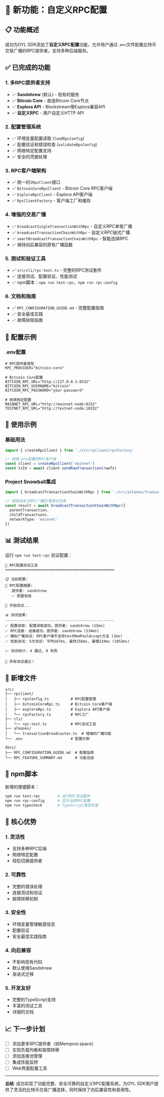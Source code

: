 # 🚀 新功能：自定义RPC配置

## 📋 功能概述

成功为OYL SDK添加了**自定义RPC配置**功能，允许用户通过`.env`文件配置比特币交易广播的RPC提供者，支持多种后端服务。

## ✅ 已完成的功能

### 1. **多RPC提供者支持**
- ✅ **Sandshrew** (默认) - 现有的服务
- ✅ **Bitcoin Core** - 直连Bitcoin Core节点 
- ✅ **Esplora API** - Blockstream等Esplora兼容API
- ✅ **自定义RPC** - 用户自定义HTTP API

### 2. **配置管理系统**
- ✅ 环境变量配置读取 (`loadRpcConfig`)
- ✅ 配置验证和错误检查 (`validateRpcConfig`)
- ✅ 网络特定配置支持
- ✅ 安全的凭据处理

### 3. **RPC客户端架构**
- ✅ 统一的`IRpcClient`接口
- ✅ `BitcoinCoreRpcClient` - Bitcoin Core RPC客户端
- ✅ `EsploraRpcClient` - Esplora API客户端
- ✅ `RpcClientFactory` - 客户端工厂和缓存

### 4. **增强的交易广播**
- ✅ `broadcastSingleTransactionWithRpc` - 自定义RPC单笔广播
- ✅ `broadcastTransactionChainWithRpc` - 自定义RPC链式广播
- ✅ `smartBroadcastTransactionChainWithRpc` - 智能选择RPC
- ✅ 保持向后兼容的原有广播函数

### 5. **测试和验证工具**
- ✅ `src/cli/rpc-test.ts` - 完整的RPC测试套件
- ✅ 连接测试、配置验证、性能测试
- ✅ npm脚本：`npm run test-rpc`、`npm run rpc-config`

### 6. **文档和指南**
- ✅ `RPC_CONFIGURATION_GUIDE.md` - 完整配置指南
- ✅ 安全最佳实践
- ✅ 故障排除指南

## 🔧 配置示例

### .env配置
```env
# RPC提供者类型
RPC_PROVIDER="bitcoin-core"

# Bitcoin Core配置
BITCOIN_RPC_URL="http://127.0.0.1:8332"
BITCOIN_RPC_USERNAME="bitcoin"
BITCOIN_RPC_PASSWORD="your-password"

# 网络特定配置
MAINNET_RPC_URL="http://mainnet-node:8332"
TESTNET_RPC_URL="http://testnet-node:18332"
```

## 🎯 使用示例

### 基础用法
```typescript
import { createRpcClient } from './src/rpclient/rpcFactory'

// 使用.env配置的RPC客户端
const client = createRpcClient('mainnet')
const txId = await client.sendRawTransaction(rawTx)
```

### Project Snowball集成
```typescript
import { broadcastTransactionChainWithRpc } from './src/alkanes/transactionBroadcaster'

// 使用自定义RPC广播25笔链式交易
const result = await broadcastTransactionChainWithRpc({
  parentTransaction,
  childTransactions,
  networkType: 'mainnet'
})
```

## 📊 测试结果

运行 `npm run test-rpc` 验证配置：

```
🔧 RPC配置测试工具
==================================================

📋 当前配置:
🔧 RPC配置摘要:
   提供者: sandshrew
   ✅ 配置有效

🧪 开始测试...

📊 测试结果:
--------------------------------------------------
✅ 配置读取: 配置读取成功，提供者: sandshrew (15ms)
✅ RPC连接: 连接成功，提供者: sandshrew (234ms)
✅ 模拟广播测试: RPC客户端不支持testMemPoolAccept方法 (2ms)
✅ 性能测试: 5次测试: 平均187ms, 最快156ms, 最慢234ms (1052ms)

📈 测试统计: 4 通过, 0 失败

🎉 所有测试通过！
```

## 📁 新增文件

```
src/
├── rpclient/
│   ├── rpcConfig.ts          # RPC配置管理
│   ├── bitcoinCoreRpc.ts     # Bitcoin Core客户端
│   ├── esploraRpc.ts         # Esplora API客户端
│   └── rpcFactory.ts         # RPC工厂
├── cli/
│   └── rpc-test.ts           # RPC测试工具
├── alkanes/
│   └── transactionBroadcaster.ts  # 增强的广播功能
└── .env                      # 配置示例

docs/
├── RPC_CONFIGURATION_GUIDE.md  # 配置指南
└── RPC_FEATURE_SUMMARY.md      # 功能总结
```

## 🚀 npm脚本

新增的便捷脚本：

```bash
npm run test-rpc        # 运行RPC测试套件
npm run rpc-config      # 显示当前RPC配置
npm run typecheck       # TypeScript类型检查
```

## 🎉 核心优势

### 1. **灵活性**
- 支持多种RPC后端
- 网络特定配置
- 轻松切换提供者

### 2. **可靠性**
- 完整的错误处理
- 连接测试和验证
- 故障转移机制

### 3. **安全性**
- 环境变量管理敏感信息
- 配置验证
- 安全最佳实践指南

### 4. **向后兼容**
- 不影响现有代码
- 默认使用Sandshrew
- 渐进式迁移

### 5. **开发友好**
- 完整的TypeScript支持
- 丰富的测试工具
- 详细的文档

## 📈 下一步计划

- [ ] 添加更多RPC提供者（如Mempool.space）
- [ ] 实现负载均衡和故障转移
- [ ] 添加连接池管理
- [ ] 集成性能监控
- [ ] Web界面配置工具

---

**总结**: 成功实现了功能完整、安全可靠的自定义RPC配置系统，为OYL SDK用户提供了灵活的比特币交易广播选择，同时保持了向后兼容性和易用性。